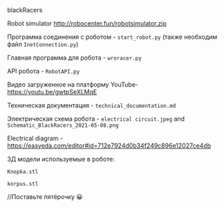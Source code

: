 blackRacers

Robot simulator http://robocenter.fun/robotsimulator.zip

Программа соединения с роботом - `start_robot.py` (также необходим файл `InetConnection.py`)

Главная программа для робота - `wroracer.py`

API робота - `RobotAPI.py`

Видео загруженное на платформу YouTube-https://youtu.be/gwtpSeXLMqE

Техническая документация - `technical_documentation.md`

Электрическая схема робота - `electrical circuit.jpeg` and `Schematic_BlackRacers_2021-05-08.png`

Electrical diagram - https://easyeda.com/editor#id=712e7924d0b34f249c896e12027ce4db

3Д модели используемые в роботе:

`Knopka.stl`

`korpus.stl`

//Поставьте пятёрочку 😀

